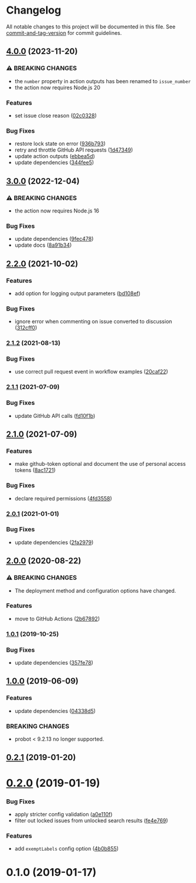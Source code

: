 # Changelog

All notable changes to this project will be documented in this file. See [commit-and-tag-version](https://github.com/absolute-version/commit-and-tag-version) for commit guidelines.

## [4.0.0](https://github.com/dessant/repo-lockdown/compare/v3.0.0...v4.0.0) (2023-11-20)


### ⚠ BREAKING CHANGES

* the `number` property in action outputs
has been renamed to `issue_number`
* the action now requires Node.js 20

### Features

* set issue close reason ([02c0328](https://github.com/dessant/repo-lockdown/commit/02c03288708ebca8592eeaa9ec490a44925a6583))


### Bug Fixes

* restore lock state on error ([936b793](https://github.com/dessant/repo-lockdown/commit/936b7936f7612201731b08852cd178d8b11051ed))
* retry and throttle GitHub API requests ([1d47349](https://github.com/dessant/repo-lockdown/commit/1d47349e582edb4ef2739d1591ab08493a4a048e))
* update action outputs ([ebbea5d](https://github.com/dessant/repo-lockdown/commit/ebbea5dfbb3d37d6bf3e15780220b6536c3d28fe))
* update dependencies ([344fee5](https://github.com/dessant/repo-lockdown/commit/344fee535f6aa8476140704dd7977533b8ae2cfe))

## [3.0.0](https://github.com/dessant/repo-lockdown/compare/v2.2.0...v3.0.0) (2022-12-04)


### ⚠ BREAKING CHANGES

* the action now requires Node.js 16

### Bug Fixes

* update dependencies ([9fec478](https://github.com/dessant/repo-lockdown/commit/9fec478f081baafa0dae332313e9f1c4ecca2380))
* update docs ([8a91b34](https://github.com/dessant/repo-lockdown/commit/8a91b347dcec33941174711120a8991ed2d483be))

## [2.2.0](https://github.com/dessant/repo-lockdown/compare/v2.1.2...v2.2.0) (2021-10-02)


### Features

* add option for logging output parameters ([bd108ef](https://github.com/dessant/repo-lockdown/commit/bd108ef505a24a7ef6715ef0dade6e0a8512596d))


### Bug Fixes

* ignore error when commenting on issue converted to discussion ([312cff0](https://github.com/dessant/repo-lockdown/commit/312cff0219a50aeae50633d05e40fed93e6d8760))

### [2.1.2](https://github.com/dessant/repo-lockdown/compare/v2.1.1...v2.1.2) (2021-08-13)


### Bug Fixes

* use correct pull request event in workflow examples ([20caf22](https://github.com/dessant/repo-lockdown/commit/20caf225ed11d020cfa0ed41e1bff90b1a629930))

### [2.1.1](https://github.com/dessant/repo-lockdown/compare/v2.1.0...v2.1.1) (2021-07-09)


### Bug Fixes

* update GitHub API calls ([fd10f1b](https://github.com/dessant/repo-lockdown/commit/fd10f1b4b615fac33565fd263237fc1bacc55d58))

## [2.1.0](https://github.com/dessant/repo-lockdown/compare/v2.0.1...v2.1.0) (2021-07-09)


### Features

* make github-token optional and document the use of personal access tokens ([8ac1721](https://github.com/dessant/repo-lockdown/commit/8ac17218715c0cd6c0d25cb1b3291ffb50c948f3))


### Bug Fixes

* declare required permissions ([4fd3558](https://github.com/dessant/repo-lockdown/commit/4fd355865201d150017730e243bd1dcaedcb3f27))

### [2.0.1](https://github.com/dessant/repo-lockdown/compare/v2.0.0...v2.0.1) (2021-01-01)


### Bug Fixes

* update dependencies ([2fa2979](https://github.com/dessant/repo-lockdown/commit/2fa2979cbbce76f7147c4fb3a12dd8ca7fee31ed))

## [2.0.0](https://github.com/dessant/repo-lockdown/compare/v1.0.1...v2.0.0) (2020-08-22)


### ⚠ BREAKING CHANGES

* The deployment method and configuration options have changed.

### Features

* move to GitHub Actions ([2b67892](https://github.com/dessant/repo-lockdown/commit/2b678923bbf2df0517f486d69c222bb75012c3d2))

### [1.0.1](https://github.com/dessant/repo-lockdown/compare/v1.0.0...v1.0.1) (2019-10-25)


### Bug Fixes

* update dependencies ([357fe78](https://github.com/dessant/repo-lockdown/commit/357fe78cf5aa50902f6f09c504ec0970249aa618))

## [1.0.0](https://github.com/dessant/repo-lockdown/compare/v0.2.1...v1.0.0) (2019-06-09)


### Features

* update dependencies ([04338d5](https://github.com/dessant/repo-lockdown/commit/04338d5))


### BREAKING CHANGES

* probot < 9.2.13 no longer supported.



<a name="0.2.1"></a>
## [0.2.1](https://github.com/dessant/repo-lockdown/compare/v0.2.0...v0.2.1) (2019-01-20)



<a name="0.2.0"></a>
# [0.2.0](https://github.com/dessant/repo-lockdown/compare/v0.1.0...v0.2.0) (2019-01-19)


### Bug Fixes

* apply stricter config validation ([a0e110f](https://github.com/dessant/repo-lockdown/commit/a0e110f))
* filter out locked issues from unlocked search results ([fe4e769](https://github.com/dessant/repo-lockdown/commit/fe4e769))


### Features

* add `exemptLabels` config option ([4b0b855](https://github.com/dessant/repo-lockdown/commit/4b0b855))



<a name="0.1.0"></a>
# 0.1.0 (2019-01-17)

